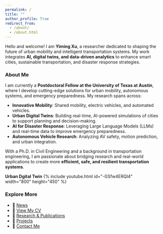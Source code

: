 ```yaml
---
permalink: /
title: ""
author_profile: True
redirect_from: 
  - /about/
  - /about.html
---
```



Hello and welcome! I am **Yiming Xu**, a researcher dedicated to shaping the future of urban mobility and intelligent transportation systems. My work integrates **AI, digital twins, and data-driven analytics** to enhance smart cities, sustainable transportation, and disaster response strategies.

### About Me
I am currently a **Postdoctoral Fellow at the University of Texas at Austin**, where I develop cutting-edge solutions for urban mobility, autonomous systems, and emergency preparedness. My research spans across:

- **Innovative Mobility**: Shared mobility, electric vehicles, and automated vehicles.
- **Urban Digital Twins**: Building real-time, AI-powered simulations of cities to support planning and decision-making.
- **AI for Disaster Response**: Leveraging Large Language Models (LLMs) and real-time data to improve emergency preparedness.
- **Autonomous Vehicle Research**: Analyzing AV safety, motion prediction, and urban integration.

With a Ph.D. in Civil Engineering and a background in transportation engineering, I am passionate about bridging research and real-world applications to create more **efficient, safe, and resilient transportation systems**.

**Urban Dgital Twin**
{% include youtube.html id="-GSfw4ERQl4" width="800" height="450" %}

### Explore More
- 📢 [News](https://xuyimingxym.github.io//news/)
- 📄 [View My CV](https://xuyimingxym.github.io//cv/)  
- 📜 [Research & Publications](https://xuyimingxym.github.io//publications/)  
- 🔬 [Projects](https://xuyimingxym.github.io//projects/)  
- 📩 [Contact Me](https://xuyimingxym.github.io//contacts/)  

<!-- Let's connect and collaborate to build smarter, more sustainable urban environments! -->

<!-- ## *<span style="color:grey;">Advancing Sustainable and Intelligent Urban Mobility through AI and Digital Twins</span>* -->
